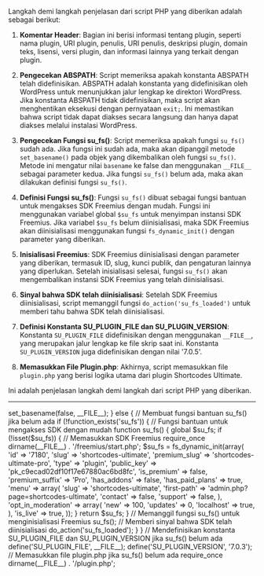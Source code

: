 Langkah demi langkah penjelasan dari script PHP yang diberikan adalah sebagai berikut:

1. **Komentar Header**: Bagian ini berisi informasi tentang plugin, seperti nama plugin, URI plugin, penulis, URI penulis, deskripsi plugin, domain teks, lisensi, versi plugin, dan informasi lainnya yang terkait dengan plugin.

2. **Pengecekan ABSPATH**: Script memeriksa apakah konstanta ABSPATH telah didefinisikan. ABSPATH adalah konstanta yang didefinisikan oleh WordPress untuk menunjukkan jalur lengkap ke direktori WordPress. Jika konstanta ABSPATH tidak didefinisikan, maka script akan menghentikan eksekusi dengan pernyataan `exit;`. Ini memastikan bahwa script tidak dapat diakses secara langsung dan hanya dapat diakses melalui instalasi WordPress.

3. **Pengecekan Fungsi su_fs()**: Script memeriksa apakah fungsi `su_fs()` sudah ada. Jika fungsi ini sudah ada, maka akan dipanggil metode `set_basename()` pada objek yang dikembalikan oleh fungsi `su_fs()`. Metode ini mengatur nilai `basename` ke false dan menggunakan `__FILE__` sebagai parameter kedua. Jika fungsi `su_fs()` belum ada, maka akan dilakukan definisi fungsi `su_fs()`.

4. **Definisi Fungsi su_fs()**: Fungsi `su_fs()` dibuat sebagai fungsi bantuan untuk mengakses SDK Freemius dengan mudah. Fungsi ini menggunakan variabel global `$su_fs` untuk menyimpan instansi SDK Freemius. Jika variabel `$su_fs` belum diinisialisasi, maka SDK Freemius akan diinisialisasi menggunakan fungsi `fs_dynamic_init()` dengan parameter yang diberikan.

5. **Inisialisasi Freemius**: SDK Freemius diinisialisasi dengan parameter yang diberikan, termasuk ID, slug, kunci publik, dan pengaturan lainnya yang diperlukan. Setelah inisialisasi selesai, fungsi `su_fs()` akan mengembalikan instansi SDK Freemius yang telah diinisialisasi.

6. **Sinyal bahwa SDK telah diinisialisasi**: Setelah SDK Freemius diinisialisasi, script memanggil fungsi `do_action('su_fs_loaded')` untuk memberi tahu bahwa SDK telah diinisialisasi.

7. **Definisi Konstanta SU_PLUGIN_FILE dan SU_PLUGIN_VERSION**: Konstanta `SU_PLUGIN_FILE` didefinisikan dengan menggunakan `__FILE__`, yang merupakan jalur lengkap ke file skrip saat ini. Konstanta `SU_PLUGIN_VERSION` juga didefinisikan dengan nilai '7.0.5'.

8. **Memasukkan File Plugin.php**: Akhirnya, script memasukkan file `plugin.php` yang berisi logika utama dari plugin Shortcodes Ultimate.

Ini adalah penjelasan langkah demi langkah dari script PHP yang diberikan.

<hr>

<?php

/**
 * Nama Plugin: Shortcodes Ultimate
 * URI Plugin: https://getshortcodes.com/
 * Penulis: Vova Anokhin
 * URI Penulis: https://getshortcodes.com/
 * Deskripsi: Sebuah koleksi komponen visual yang komprehensif untuk WordPress
 * Text Domain: shortcodes-ultimate
 * Lisensi: GPLv3
 * Versi: 7.0.3
 * Membutuhkan PHP: 5.4
 * Membutuhkan minimal: 5.0
 * Diuji hingga: 6.4
 */

// Memastikan script tidak dapat diakses secara langsung
if (!defined('ABSPATH')) {
    exit;
}

// Memeriksa apakah fungsi su_fs() sudah ada
if (function_exists('su_fs')) {
    // Menetapkan basename ke false jika su_fs() sudah ada
    su_fs()->set_basename(false, __FILE__);
} else {
    // Membuat fungsi bantuan su_fs() jika belum ada
    if (!function_exists('su_fs')) {
        // Fungsi bantuan untuk mengakses SDK dengan mudah
        function su_fs()
        {
            global $su_fs;

            if (!isset($su_fs)) {
                // Memasukkan SDK Freemius
                require_once dirname(__FILE__) . '/freemius/start.php';
                $su_fs = fs_dynamic_init(array(
                    'id'                => '7180',
                    'slug'              => 'shortcodes-ultimate',
                    'premium_slug'      => 'shortcodes-ultimate-pro',
                    'type'              => 'plugin',
                    'public_key'        => 'pk_c9ecad02df10f17e67880ac6bd8fc',
                    'is_premium'        => false,
                    'premium_suffix'    => 'Pro',
                    'has_addons'        => false,
                    'has_paid_plans'    => true,
                    'menu'              => array(
                        'slug'       => 'shortcodes-ultimate',
                        'first-path' => 'admin.php?page=shortcodes-ultimate',
                        'contact'    => false,
                        'support'    => false,
                    ),
                    'opt_in_moderation' => array(
                        'new'       => 100,
                        'updates'   => 0,
                        'localhost' => true,
                    ),
                    'is_live'           => true,
                ));
            }

            return $su_fs;
        }

        // Memanggil fungsi su_fs() untuk menginisialisasi Freemius
        su_fs();
        // Memberi sinyal bahwa SDK telah diinisialisasi
        do_action('su_fs_loaded');
    }
}

// Mendefinisikan konstanta SU_PLUGIN_FILE dan SU_PLUGIN_VERSION jika su_fs() belum ada
define('SU_PLUGIN_FILE', __FILE__);
define('SU_PLUGIN_VERSION', '7.0.3');

// Memasukkan file plugin.php jika su_fs() belum ada
require_once dirname(__FILE__) . '/plugin.php';

